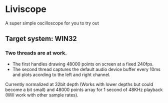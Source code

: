 # Liviscope
A super simple oscilloscope for you to try out

## Target system: WIN32

### Two threads are at work. 
- The first handles drawing 48000 points on screen at a fixed 240fps. 
- The second thread captures the default audio device buffer every 10ms and plots acording to the left and right channel. 

Currently normalized at 32bit depth (Works with lower depths but could become a bit small) 
and 48000 points array for 1 second of 48KHz playback (Will work with other sample rates). 
